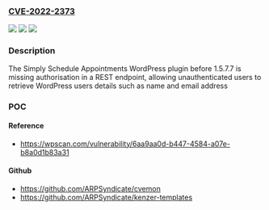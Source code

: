 ### [CVE-2022-2373](https://cve.mitre.org/cgi-bin/cvename.cgi?name=CVE-2022-2373)
![](https://img.shields.io/static/v1?label=Product&message=Simply%20Schedule%20Appointments%20%E2%80%93%20WordPress%20Booking%20Plugin&color=blue)
![](https://img.shields.io/static/v1?label=Version&message=1.5.7.7%3C%201.5.7.7%20&color=brighgreen)
![](https://img.shields.io/static/v1?label=Vulnerability&message=CWE-862%20Missing%20Authorization&color=brighgreen)

### Description

The Simply Schedule Appointments WordPress plugin before 1.5.7.7 is missing authorisation in a REST endpoint, allowing unauthenticated users to retrieve WordPress users details such as name and email address

### POC

#### Reference
- https://wpscan.com/vulnerability/6aa9aa0d-b447-4584-a07e-b8a0d1b83a31

#### Github
- https://github.com/ARPSyndicate/cvemon
- https://github.com/ARPSyndicate/kenzer-templates

